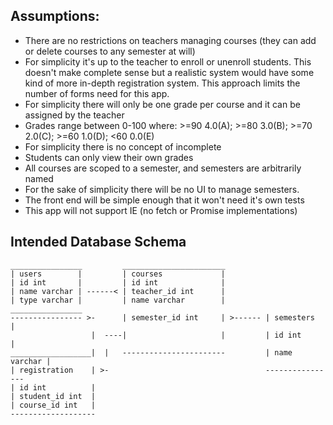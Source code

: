 ## Assumptions:
* There are no restrictions on teachers managing courses (they can add or delete
  courses to any semester at will)
* For simplicity it's up to the teacher to enroll or unenroll students. This
  doesn't make complete sense but a realistic system would have some kind of
  more in-depth registration system. This approach limits the number of forms need for
  this app.
* For simplicity there will only be one grade per course and it can be assigned
  by the teacher
* Grades range between 0-100 where: >=90 4.0(A); >=80 3.0(B); >=70 2.0(C); >=60
  1.0(D); <60 0.0(E)
* For simplicity there is no concept of incomplete
* Students can only view their own grades
* All courses are scoped to a semester, and semesters are arbitrarily named
* For the sake of simplicity there will be no UI to manage semesters.
* The front end will be simple enough that it won't need it's own tests
* This app will not support IE (no fetch or Promise implementations)

## Intended Database Schema

```
________________         _______________________
| users        |         | courses             |
| id int       |         | id int              |
| name varchar | ------< | teacher_id int      |
| type varchar |         | name varchar        |         ________________
---------------- >-      | semester_id int     | >------ | semesters    |
                  |  ----|                     |         | id int       |
__________________|  |   -----------------------         | name varchar |
| registration    | >-                                   ----------------
| id int          |
| student_id int  |
| course_id int   |
-------------------
```
